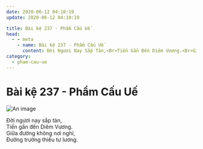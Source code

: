 ```yaml
---
date: 2020-06-12 04:10:19
update: 2020-06-12 04:10:19

title: Bài kệ 237 - Phẩm Cấu Uế
head:
  - - meta
    - name: Bài kệ 237 - Phẩm Cấu Uế
      content: Ðời Ngươi Nay Sắp Tàn,<Br>Tiến Gần Đến Diêm Vương.<Br>Giữa Đường Không Nơi Nghỉ,<Br>Ðường Trường Thiếu Tư Lương.<Br>
category:
  - pham-cau-ue
---
```


# Bài kệ 237 - Phẩm Cấu Uế

![An image](/img/pham-cau-ue/pham-cau-ue-237.jpg)

Ðời ngươi nay sắp tàn,<br>Tiến gần đến Diêm Vương.<br>Giữa đường không nơi nghỉ,<br>Ðường trường thiếu tư lương.<br>
